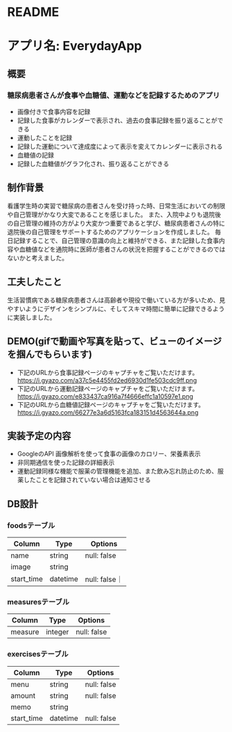 # README

# アプリ名: EverydayApp


## 概要
### 糖尿病患者さんが食事や血糖値、運動などを記録するためのアプリ
  - 画像付きで食事内容を記録
  - 記録した食事がカレンダーで表示され、過去の食事記録を振り返ることができる
  - 運動したことを記録
  - 記録した運動について達成度によって表示を変えてカレンダーに表示される
  - 血糖値の記録
  - 記録した血糖値がグラフ化され、振り返ることができる

## 制作背景
看護学生時の実習で糖尿病の患者さんを受け持った時、日常生活においての制限や自己管理がかなり大変であることを感じました。
また、入院中よりも退院後の自己管理の維持の方がより大変かつ重要であると学び、糖尿病患者さんの特に退院後の自己管理をサポートするためのアプリケーションを作成しました。
毎日記録することで、自己管理の意識の向上と維持ができる、また記録した食事内容や血糖値などを通院時に医師が患者さんの状況を把握することができるのではないかと考えました。

## 工夫したこと
生活習慣病である糖尿病患者さんは高齢者や現役で働いている方が多いため、見やすいようにデザインをシンプルに、そしてスキマ時間に簡単に記録できるように実装しました。

## DEMO(gifで動画や写真を貼って、ビューのイメージを掴んでもらいます)
- 下記のURLから食事記録ページのキャプチャをご覧いただけます。
https://i.gyazo.com/a37c5e4455fd2ed6930d1fe503cdc9ff.png
- 下記のURLから運動記録ページのキャプチャをご覧いただけます。
https://i.gyazo.com/e833437ca916a7f4666effc1a10597e1.png
- 下記のURLから血糖値記録ページのキャプチャをご覧いただけます。
https://i.gyazo.com/66277e3a6d5163fca183151d4563644a.png
## 実装予定の内容
- GoogleのAPI 画像解析を使って食事の画像のカロリー、栄養素表示
- 非同期通信を使った記録の詳細表示
- 運動記録同様な機能で服薬の管理機能を追加、また飲み忘れ防止のため、服薬したことを記録されていない場合は通知させる

## DB設計

### foodsテーブル
|Column|Type|Options|
|------|----|-------|
|name|string|null: false|
|image|string|
|start_time|datetime|null: false｜

### measuresテーブル
|Column|Type|Options|
|------|----|-------|
|measure|integer|null: false|

### exercisesテーブル
|Column|Type|Options|
|------|----|-------|
|menu|string|null: false|
|amount|string|null: false|
|memo|string|
|start_time|datetime|null: false|
